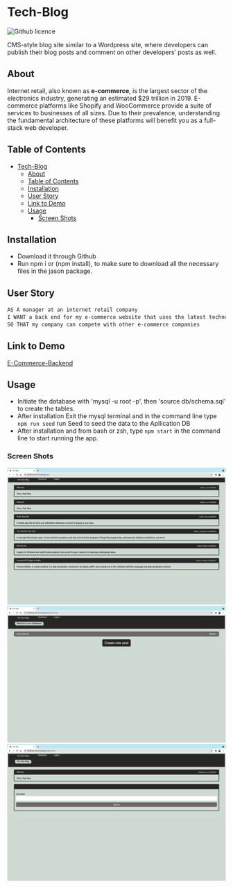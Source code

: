 # Tech-Blog
![Github licence](http://img.shields.io/badge/license-MIT-blue.svg)

CMS-style blog site similar to a Wordpress site, where developers can publish their blog posts and comment on other developers’ posts as well.

## About
Internet retail, also known as **e-commerce**, is the largest sector of the electronics industry, generating an estimated $29 trillion in 2019. E-commerce platforms like Shopify and WooCommerce provide a suite of services to businesses of all sizes. Due to their prevalence, understanding the fundamental architecture of these platforms will benefit you as a full-stack web developer.

## Table of Contents
- [Tech-Blog](#tech-blog)
  - [About](#about)
  - [Table of Contents](#table-of-contents)
  - [Installation](#installation)
  - [User Story](#user-story)
  - [Link to Demo](#link-to-demo)
  - [Usage](#usage)
    - [Screen Shots](#screen-shots)

## Installation 
- Download it through Github
- Run npm i or (npm install), to make sure to download all the necessary files in the jason package.

## User Story

```md
AS A manager at an internet retail company
I WANT a back end for my e-commerce website that uses the latest technologies
SO THAT my company can compete with other e-commerce companies
```

## Link to Demo
[E-Commerce-Backend](https://techblog-mm.herokuapp.com/)

## Usage 
- Initiate the database with 'mysql -u root -p', then 'source db/schema.sql' to create the tables.
-  After installation Exit the mysql terminal and in the command line type `npm run seed` run Seed to seed the data to the Apllication DB
-  After installation and from bash or zsh, type `npm start` in the command line to start running the app.

### Screen Shots
![](public/img/main.png)
![](public/img/loggedin.png)
![](public/img/comment.png)